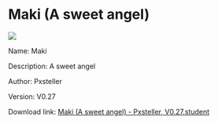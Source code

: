 # Maki (A sweet angel)

<img src = "https://raw.githubusercontent.com/Arbiter1223/Koukou-Gurashi-Custom-Students/master/Students/Files/Maki%20(A%20sweet%20angel).png">

Name: Maki

Description: A sweet angel

Author: Pxsteller

Version: V0.27

Download link: <a href="https://raw.githubusercontent.com/Arbiter1223/Koukou-Gurashi-Custom-Students/master/Students/Files/Maki%20(A%20sweet%20angel)%20-%20Pxsteller%2C%20V0.27.student">Maki (A sweet angel) - Pxsteller, V0.27.student</a>
